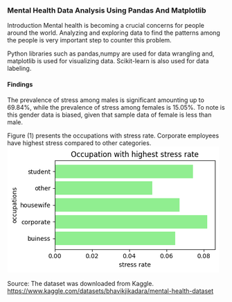 ### Mental Health Data Analysis Using Pandas And Matplotlib

Introduction
Mental health is becoming a crucial concerns for people around the world. 
Analyzing and exploring data to find the patterns among the people is very important step to counter this problem. 

Python libraries such as pandas,numpy are used for data wrangling and, matplotlib is used for visualizing data. 
Scikit-learn is also used for data labeling. 

#### Findings 

The prevalence of stress among males is significant amounting up to 69.84%, while the prevalence of stress among females is 15.05%. To note is this gender data is biased, given that sample data of female is less than male. 

Figure (1) presents the occupations with stress rate. Corporate employees have highest stress compared to other categories.
![Figure 1 Occupation with stress rate](https://github.com/meemeealm/mental_health_data_analysis_pandas/blob/main/occupations_stress.png)

Source:
The dataset was downloaded from Kaggle. 
https://www.kaggle.com/datasets/bhavikjikadara/mental-health-dataset
